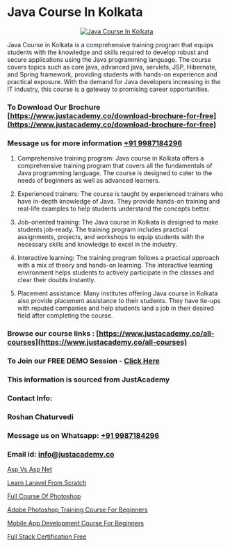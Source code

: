 # Java Course In Kolkata

<p align="center">
  <a href="https://justacademy.co/course-detail/core-java-training">
    <img src="https://justacademy.co/storage2/course_image/1677245426_course_image.webp" alt="Java Course In Kolkata">
  </a>
</p>


Java Course in Kolkata is a comprehensive training program that equips students with the knowledge and skills required to develop robust and secure applications using the Java programming language. The course covers topics such as core java, advanced java, servlets, JSP, Hibernate, and Spring framework, providing students with hands-on experience and practical exposure. With the demand for Java developers increasing in the IT industry, this course is a gateway to promising career opportunities.
### To Download Our Brochure [https://www.justacademy.co/download-brochure-for-free](https://www.justacademy.co/download-brochure-for-free)
### Message us for more information [+91 9987184296](https://api.whatsapp.com/send?phone=919987184296)
1) Comprehensive training program: Java course in Kolkata offers a comprehensive training program that covers all the fundamentals of Java programming language. The course is designed to cater to the needs of beginners as well as advanced learners.

2) Experienced trainers: The course is taught by experienced trainers who have in-depth knowledge of Java. They provide hands-on training and real-life examples to help students understand the concepts better.

3) Job-oriented training: The Java course in Kolkata is designed to make students job-ready. The training program includes practical assignments, projects, and workshops to equip students with the necessary skills and knowledge to excel in the industry.

4) Interactive learning: The training program follows a practical approach with a mix of theory and hands-on learning. The interactive learning environment helps students to actively participate in the classes and clear their doubts instantly.

5) Placement assistance: Many institutes offering Java course in Kolkata also provide placement assistance to their students. They have tie-ups with reputed companies and help students land a job in their desired field after completing the course.

### Browse our course links : [https://www.justacademy.co/all-courses](https://www.justacademy.co/all-courses) 
### To Join our FREE DEMO Session - [Click Here](https://www.justacademy.co/register-for-course-demo)


### This information is sourced from JustAcademy
### Contact Info:
### Roshan Chaturvedi
### Message us on Whatsapp: [+91 9987184296](https://api.whatsapp.com/send?phone=919987184296)
### Email id: [info@justacademy.co](mailto:info@justacademy.co)
                
[Asp Vs Asp Net](https://www.linkedin.com/pulse/asp-vs-net-justacademy-chicago-sahpf?trackingId=BjdpL47iojmdfcg3EmUjTw%3D%3D&lipi=urn%3Ali%3Apage%3Ad_flagship3_company_admin%3BXfdKLa%2BZRG%2B541nAJnPQxg%3D%3D)

[Learn Laravel From Scratch](https://www.linkedin.com/pulse/learn-laravel-from-scratch-justacademy-jaipur-jjxte?trackingId=CCDqurNGsYPMdGfnZde1kQ%3D%3D&lipi=urn%3Ali%3Apage%3Ad_flagship3_company_admin%3B6gVpALX0TnilEAnvQeHuDw%3D%3D)

[Full Course Of Photoshop](https://medium.com/@negishivu99/full-course-of-photoshop-4cd6de92eef1)

[Adobe Photoshop Training Course For Beginners](https://medium.com/@mahi3106/adobe-photoshop-training-course-for-beginners-03d62c256d9b)

[Mobile App Development Course For Beginners](https://justacademyin.github.io/Articles/Mobile-App-Development-Course-For-Beginners)

[Full Stack Certification Free](https://justacademyin.github.io/Articles/Full-Stack-Certification-Free)

